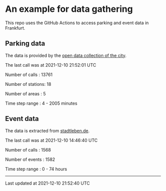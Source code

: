 # An example for data gathering

This repo uses the GitHub Actions to access parking and event data in Frankfurt.

## Parking data
The data is provided by the [open data collection of the city](https://www.offenedaten.frankfurt.de/).

The last call was at 2021-12-10 21:52:01 UTC

Number of calls   : 13761

Number of stations:    18

Number of areas   :     5

Time step range   :     4 -  2005 minutes


## Event data
The data is extracted from [stadtleben.de](https://stadtleben.de/frankfurt/).

The last call was at 2021-12-10 14:46:40 UTC

Number of calls   : 1568

Number of events  : 1582

Time step range   :    0 -   74 hours


----

Last updated at 2021-12-10 21:52:40 UTC
